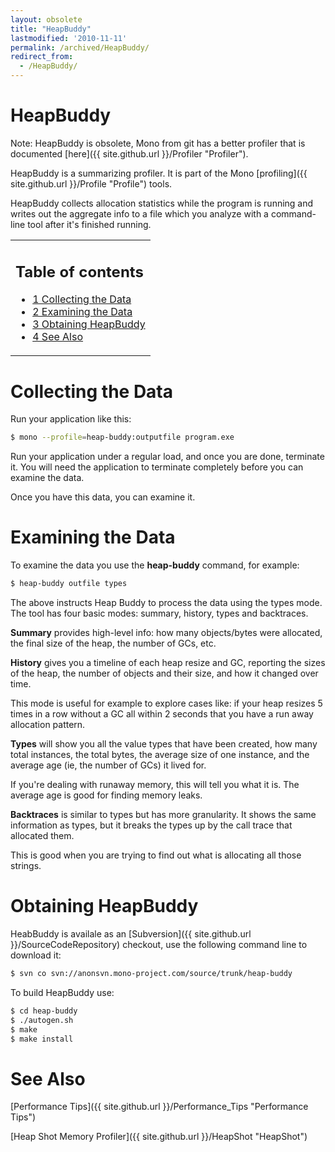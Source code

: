```yaml
---
layout: obsolete
title: "HeapBuddy"
lastmodified: '2010-11-11'
permalink: /archived/HeapBuddy/
redirect_from:
  - /HeapBuddy/
---
```


HeapBuddy
=========

Note: HeapBuddy is obsolete, Mono from git has a better profiler that is documented [here]({{ site.github.url }}/Profiler "Profiler").

HeapBuddy is a summarizing profiler. It is part of the Mono [profiling]({{ site.github.url }}/Profile "Profile") tools.

HeapBuddy collects allocation statistics while the program is running and writes out the aggregate info to a file which you analyze with a command-line tool after it's finished running.

<table>
<col width="100%" />
<tbody>
<tr class="odd">
<td align="left"><h2>Table of contents</h2>
<ul>
<li><a href="#collecting-the-data">1 Collecting the Data</a></li>
<li><a href="#examining-the-data">2 Examining the Data</a></li>
<li><a href="#obtaining-heapbuddy">3 Obtaining HeapBuddy</a></li>
<li><a href="#see-also">4 See Also</a></li>
</ul></td>
</tr>
</tbody>
</table>

Collecting the Data
===================

Run your application like this:

``` bash
$ mono --profile=heap-buddy:outputfile program.exe
```

Run your application under a regular load, and once you are done, terminate it. You will need the application to terminate completely before you can examine the data.

Once you have this data, you can examine it.

Examining the Data
==================

To examine the data you use the **heap-buddy** command, for example:

``` bash
$ heap-buddy outfile types
```

The above instructs Heap Buddy to process the data using the types mode. The tool has four basic modes: summary, history, types and backtraces.

**Summary** provides high-level info: how many objects/bytes were allocated, the final size of the heap, the number of GCs, etc.

**History** gives you a timeline of each heap resize and GC, reporting the sizes of the heap, the number of objects and their size, and how it changed over time.

This mode is useful for example to explore cases like: if your heap resizes 5 times in a row without a GC all within 2 seconds that you have a run away allocation pattern.

**Types** will show you all the value types that have been created, how many total instances, the total bytes, the average size of one instance, and the average age (ie, the number of GCs) it lived for.

If you're dealing with runaway memory, this will tell you what it is. The average age is good for finding memory leaks.

**Backtraces** is similar to types but has more granularity. It shows the same information as types, but it breaks the types up by the call trace that allocated them.

This is good when you are trying to find out what is allocating all those strings.

Obtaining HeapBuddy
===================

HeabBuddy is availale as an [Subversion]({{ site.github.url }}/SourceCodeRepository) checkout, use the following command line to download it:

``` bash
$ svn co svn://anonsvn.mono-project.com/source/trunk/heap-buddy
```

To build HeapBuddy use:

``` bash
$ cd heap-buddy
$ ./autogen.sh 
$ make
$ make install
```

See Also
========

[Performance Tips]({{ site.github.url }}/Performance_Tips "Performance Tips")

[Heap Shot Memory Profiler]({{ site.github.url }}/HeapShot "HeapShot")


